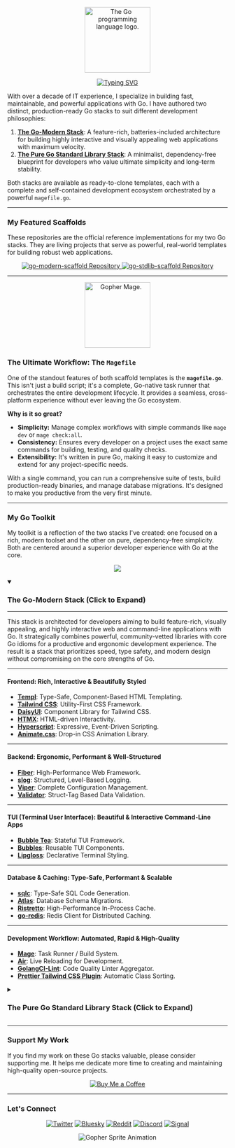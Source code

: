 <p align="center">
  <img src="https://upload.wikimedia.org/wikipedia/commons/thumb/0/05/Go_Logo_Blue.svg/1920px-Go_Logo_Blue.svg.png" alt="The Go programming language logo." width="150"/>
</p>

<p align="center">
  <a href="https://github.com/dunamismax/go-modern-scaffold">
    <img src="https://readme-typing-svg.demolab.com?font=Fira+Code&size=24&pause=1000&color=00ADD8&center=true&vCenter=true&width=800&lines=IT+Director+%7C+Go+Developer;Creator+of+The+Go-Modern+Stack;Go+%2B+Fiber+%2B+HTMX+%2B+Tailwind;Interactive%2C+Performant%2C+and+Beautiful;Clone%2C+Configure%2C+and+Deploy!" alt="Typing SVG" />
  </a>
</p>

With over a decade of IT experience, I specialize in building fast, maintainable, and powerful applications with Go. I have authored two distinct, production-ready Go stacks to suit different development philosophies:

1. **[The Go-Modern Stack](https://github.com/dunamismax/go-modern-scaffold)**: A feature-rich, batteries-included architecture for building highly interactive and visually appealing web applications with maximum velocity.
2. **[The Pure Go Standard Library Stack](https://github.com/dunamismax/go-stdlib-scaffold)**: A minimalist, dependency-free blueprint for developers who value ultimate simplicity and long-term stability.

Both stacks are available as ready-to-clone templates, each with a complete and self-contained development ecosystem orchestrated by a powerful `magefile.go`.

---

### My Featured Scaffolds

These repositories are the official reference implementations for my two Go stacks. They are living projects that serve as powerful, real-world templates for building robust web applications.

<p align="center">
  <a href="https://github.com/dunamismax/go-modern-scaffold">
    <img src="https://github-readme-stats.vercel.app/api/pin/?username=dunamismax&repo=go-modern-scaffold&theme=dracula&show_owner=true" alt="go-modern-scaffold Repository" />
  </a>
  <a href="https://github.com/dunamismax/go-stdlib-scaffold">
    <img src="https://github-readme-stats.vercel.app/api/pin/?username=dunamismax&repo=go-stdlib-scaffold&theme=dracula&show_owner=true" alt="go-stdlib-scaffold Repository" />
  </a>
</p>

---

<p align="center">
  <img src="https://user-images.githubusercontent.com/3185864/32058716-5ee9b512-ba38-11e7-978a-287eb2a62743.png" alt="Gopher Mage." width="150"/>
</p>

### The Ultimate Workflow: The `Magefile`

One of the standout features of both scaffold templates is the **`magefile.go`**. This isn't just a build script; it's a complete, Go-native task runner that orchestrates the entire development lifecycle. It provides a seamless, cross-platform experience without ever leaving the Go ecosystem.

**Why is it so great?**

- **Simplicity:** Manage complex workflows with simple commands like `mage dev` or `mage check:all`.
- **Consistency:** Ensures every developer on a project uses the exact same commands for building, testing, and quality checks.
- **Extensibility:** It's written in pure Go, making it easy to customize and extend for any project-specific needs.

With a single command, you can run a comprehensive suite of tests, build production-ready binaries, and manage database migrations. It's designed to make you productive from the very first minute.

---

### My Go Toolkit

My toolkit is a reflection of the two stacks I've created: one focused on a rich, modern toolset and the other on pure, dependency-free simplicity. Both are centered around a superior developer experience with Go at the core.

<p align="center">
  <a href="https://skillicons.dev">
    <img src="https://skillicons.dev/icons?i=go,fiber,tailwind,docker,postgres,redis,sqlite,linux,ubuntu" />
  </a>
</p>

<details open>
<summary><h3>The Go-Modern Stack (Click to Expand)</h3></summary>

---

This stack is architected for developers aiming to build feature-rich, visually appealing, and highly interactive web and command-line applications with Go. It strategically combines powerful, community-vetted libraries with core Go idioms for a productive and ergonomic development experience. The result is a stack that prioritizes speed, type safety, and modern design without compromising on the core strengths of Go.

---

#### **Frontend: Rich, Interactive & Beautifully Styled**

- [**Templ**](https://templ.guide/): Type-Safe, Component-Based HTML Templating.
- [**Tailwind CSS**](https://tailwindcss.com/docs/installation): Utility-First CSS Framework.
- [**DaisyUI**](https://daisyui.com/): Component Library for Tailwind CSS.
- [**HTMX**](https://htmx.org/docs/): HTML-driven Interactivity.
- [**Hyperscript**](https://hyperscript.org/): Expressive, Event-Driven Scripting.
- [**Animate.css**](https://animate.style/): Drop-in CSS Animation Library.

---

#### **Backend: Ergonomic, Performant & Well-Structured**

- [**Fiber**](https://docs.gofiber.io/): High-Performance Web Framework.
- [**slog**](https://pkg.go.dev/log/slog): Structured, Level-Based Logging.
- [**Viper**](https://github.com/spf13/viper): Complete Configuration Management.
- [**Validator**](https://pkg.go.dev/github.com/go-playground/validator/v10): Struct-Tag Based Data Validation.

---

#### **TUI (Terminal User Interface): Beautiful & Interactive Command-Line Apps**

- [**Bubble Tea**](https://github.com/charmbracelet/bubbletea): Stateful TUI Framework.
- [**Bubbles**](https://github.com/charmbracelet/bubbles): Reusable TUI Components.
- [**Lipgloss**](https://github.com/charmbracelet/lipgloss): Declarative Terminal Styling.

---

#### **Database & Caching: Type-Safe, Performant & Scalable**

- [**sqlc**](https://docs.sqlc.dev/): Type-Safe SQL Code Generation.
- [**Atlas**](https://atlasgo.io/): Database Schema Migrations.
- [**Ristretto**](https://github.com/dgraph-io/ristretto): High-Performance In-Process Cache.
- [**go-redis**](https://redis.io/docs/clients/go/): Redis Client for Distributed Caching.

---

#### **Development Workflow: Automated, Rapid & High-Quality**

- [**Mage**](https://magefile.org/): Task Runner / Build System.
- [**Air**](https://github.com/cosmtrek/air): Live Reloading for Development.
- [**GolangCI-Lint**](https://golangci-lint.run/): Code Quality Linter Aggregator.
- [**Prettier Tailwind CSS Plugin**](https://github.com/tailwindlabs/prettier-plugin-tailwindcss): Automatic Class Sorting.

</details>

<details>
<summary><h3>The Pure Go Standard Library Stack (Click to Expand)</h3></summary>

---

This stack represents a minimalist, robust architecture for building secure and performant web applications. It is composed entirely of a Go backend that leverages the standard library, removing all external dependencies. The stack prioritizes ultimate simplicity, zero-dependency deployment, and long-term stability by relying exclusively on Go's continuously evolving native capabilities. The frontend is reduced to plain HTML and CSS, with no JavaScript.

---

#### **Frontend**

- [**Go `html/template`**](https://pkg.go.dev/html/template): Secure HTML Templating.
- [**Plain CSS**](https://developer.mozilla.org/en-US/docs/Web/CSS): Styling.

---

#### **Backend**

- [**Go (1.22+)**](https://go.dev/doc/): Backend Language.
- [**`net/http`**](https://pkg.go.dev/net/http): Web Server & Advanced Routing.
- [**Custom Validation Functions**](https://www.alexedwards.net/blog/validation-snippets-for-go): Data Validation.
- [**`os`**](https://pkg.go.dev/os): Secure Filesystem Access & Environment Loading.

---

#### **Database & Caching**

- [**SQLite**](https://www.sqlite.org/docs.html): Embedded Relational Database.
- [**`database/sql`**](https://pkg.go.dev/database/sql): SQL Database Interface.
- [**SQL/Go Migration Scripts**](https://amacneil.github.io/dbmate/2022/01/21/go-database-migrations-without-orm.html): Database Schema Migrations.
- [**`sync` & `maps`**](https://pkg.go.dev/sync): High-Performance In-Process Caching.

---

#### **CLI, Development & Deployment**

- [**`flag`**](https://pkg.go.dev/flag): Command-Line Interface.
- [**Mage / Magefile**](https://magefile.org/): Task Runner / Build System.
- [**Simple Shell Scripts**](https://dev.to/ignatk/go-live-reloading-with-a-shell-script-2305): Live Reloading.

</details>

---

### Support My Work

If you find my work on these Go stacks valuable, please consider supporting me. It helps me dedicate more time to creating and maintaining high-quality open-source projects.

<p align="center">
  <a href="https://coff.ee/dunamismax" target="_blank">
    <img src="https://raw.githubusercontent.com/egonelbre/gophers/master/.thumb/animation/buy-morning-coffee-3x.gif" alt="Buy Me a Coffee" />
  </a>
</p>

---

### Let's Connect

<p align="center">
  <a href="https://twitter.com/dunamismax" target="_blank"><img src="https://img.shields.io/badge/Twitter-%231DA1F2.svg?&style=for-the-badge&logo=twitter&logoColor=white" alt="Twitter"></a>
  <a href="https://bsky.app/profile/dunamismax.bsky.social" target="_blank"><img src="https://img.shields.io/badge/Bluesky-blue?style=for-the-badge&logo=bluesky&logoColor=white" alt="Bluesky"></a>
  <a href="https://reddit.com/user/dunamismax" target="_blank"><img src="https://img.shields.io/badge/Reddit-%23FF4500.svg?&style=for-the-badge&logo=reddit&logoColor=white" alt="Reddit"></a>
  <a href="https://discord.com/users/dunamismax" target="_blank"><img src="https://img.shields.io/badge/Discord-dunamismax-7289DA.svg?style=for-the-badge&logo=discord&logoColor=white" alt="Discord"></a>
  <a href="https://signal.me/#p/+dunamismax.66" target="_blank"><img src="https://img.shields.io/badge/Signal-dunamismax.66-3A76F0.svg?style=for-the-badge&logo=signal&logoColor=white" alt="Signal"></a>
</p>

<p align="center">
    <img src="https://raw.githubusercontent.com/egonelbre/gophers/refs/heads/master/.thumb/animation/2bit-sprite/demo.gif" alt="Gopher Sprite Animation" />
</p>
